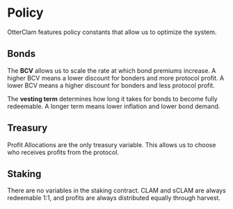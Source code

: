 # Policy

OtterClam features policy constants that allow us to optimize the system.

## Bonds

The **BCV** allows us to scale the rate at which bond premiums increase. A higher BCV means a lower discount for bonders and more protocol profit. A lower BCV means a higher discount for bonders and less protocol profit.

The **vesting term** determines how long it takes for bonds to become fully redeemable. A longer term means lower inflation and lower bond demand.

## Treasury

Profit Allocations are the only treasury variable. This allows us to choose who receives profits from the protocol.

## Staking

There are no variables in the staking contract. CLAM and sCLAM are always redeemable 1:1, and profits are always distributed equally through harvest.

